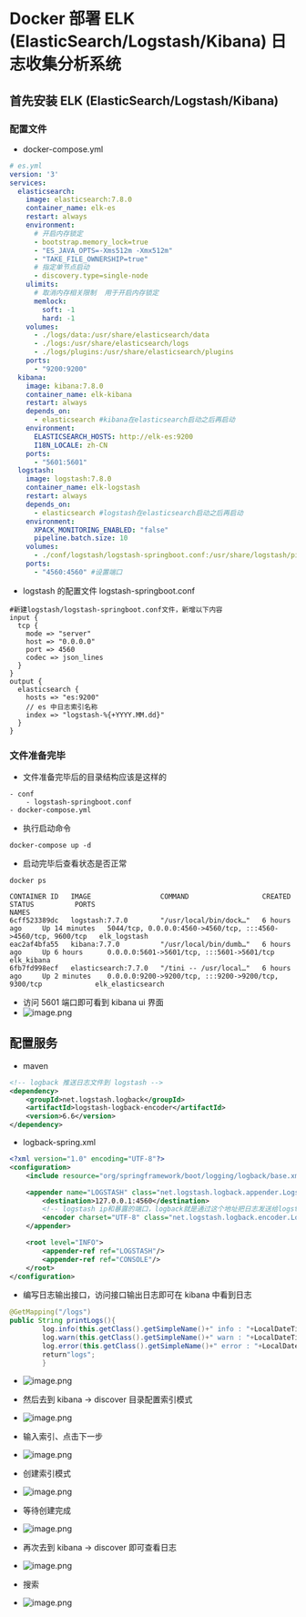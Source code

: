 # Docker 部署 ELK (ElasticSearch/Logstash/Kibana) 日志收集分析系统

## 首先安装 ELK (ElasticSearch/Logstash/Kibana)

### 配置文件

- docker-compose.yml

```yaml
# es.yml
version: '3'
services:
  elasticsearch:
    image: elasticsearch:7.8.0
    container_name: elk-es
    restart: always
    environment:
      # 开启内存锁定
      - bootstrap.memory_lock=true
      - "ES_JAVA_OPTS=-Xms512m -Xmx512m"
      - "TAKE_FILE_OWNERSHIP=true"
      # 指定单节点启动
      - discovery.type=single-node
    ulimits:
      # 取消内存相关限制  用于开启内存锁定
      memlock:
        soft: -1
        hard: -1
    volumes:
      - ./logs/data:/usr/share/elasticsearch/data
      - ./logs:/usr/share/elasticsearch/logs
      - ./logs/plugins:/usr/share/elasticsearch/plugins
    ports:
      - "9200:9200"
  kibana:
    image: kibana:7.8.0
    container_name: elk-kibana
    restart: always
    depends_on:
      - elasticsearch #kibana在elasticsearch启动之后再启动
    environment:
      ELASTICSEARCH_HOSTS: http://elk-es:9200
      I18N_LOCALE: zh-CN
    ports:
      - "5601:5601"
  logstash:
    image: logstash:7.8.0
    container_name: elk-logstash
    restart: always
    depends_on:
      - elasticsearch #logstash在elasticsearch启动之后再启动
    environment:
      XPACK_MONITORING_ENABLED: "false"
      pipeline.batch.size: 10
    volumes:
      - ./conf/logstash/logstash-springboot.conf:/usr/share/logstash/pipeline/logstash.conf
    ports:
      - "4560:4560" #设置端口

```

- logstash 的配置文件 logstash-springboot.conf

```
#新建logstash/logstash-springboot.conf文件，新增以下内容
input {
  tcp {
    mode => "server"
    host => "0.0.0.0"
    port => 4560
    codec => json_lines
  }
}
output {
  elasticsearch {
    hosts => "es:9200"
    // es 中日志索引名称
    index => "logstash-%{+YYYY.MM.dd}"
  }
}
```

### 文件准备完毕

- 文件准备完毕后的目录结构应该是这样的

```text
- conf
    - logstash-springboot.conf
- docker-compose.yml
```

- 执行启动命令

```shell
docker-compose up -d
```

- 启动完毕后查看状态是否正常

```shell
docker ps

CONTAINER ID   IMAGE                 COMMAND                  CREATED         STATUS          PORTS                                                           NAMES
6cff523389dc   logstash:7.7.0        "/usr/local/bin/dock…"   6 hours ago     Up 14 minutes   5044/tcp, 0.0.0.0:4560->4560/tcp, :::4560->4560/tcp, 9600/tcp   elk_logstash
eac2af4bfa55   kibana:7.7.0          "/usr/local/bin/dumb…"   6 hours ago     Up 6 hours      0.0.0.0:5601->5601/tcp, :::5601->5601/tcp                       elk_kibana
6fb7fd998ecf   elasticsearch:7.7.0   "/tini -- /usr/local…"   6 hours ago     Up 2 minutes    0.0.0.0:9200->9200/tcp, :::9200->9200/tcp, 9300/tcp             elk_elasticsearch
```

- 访问 5601 端口即可看到 kibana ui 界面
- ![image.png](http://tva1.sinaimg.cn/mw690/a760927bgy1gxx3r8wdpgj22yo1mm4qp.jpg)

## 配置服务

- maven

```xml
<!-- logback 推送日志文件到 logstash -->
<dependency>
    <groupId>net.logstash.logback</groupId>
    <artifactId>logstash-logback-encoder</artifactId>
    <version>6.6</version>
</dependency>
```

- logback-spring.xml

```xml
<?xml version="1.0" encoding="UTF-8"?>
<configuration>
    <include resource="org/springframework/boot/logging/logback/base.xml"/>

    <appender name="LOGSTASH" class="net.logstash.logback.appender.LogstashTcpSocketAppender">
        <destination>127.0.0.1:4560</destination>
        <!-- logstash ip和暴露的端口，logback就是通过这个地址把日志发送给logstash -->
        <encoder charset="UTF-8" class="net.logstash.logback.encoder.LogstashEncoder"/>
    </appender>

    <root level="INFO">
        <appender-ref ref="LOGSTASH"/>
        <appender-ref ref="CONSOLE"/>
    </root>
</configuration>
```

- 编写日志输出接口，访问接口输出日志即可在 kibana 中看到日志

```java
@GetMapping("/logs")
public String printLogs(){
        log.info(this.getClass().getSimpleName()+" info : "+LocalDateTime.now().getSecond());
        log.warn(this.getClass().getSimpleName()+" warn : "+LocalDateTime.now().getSecond());
        log.error(this.getClass().getSimpleName()+" error : "+LocalDateTime.now().getSecond());
        return"logs";
        }
```

- ![image.png](http://tva1.sinaimg.cn/mw690/a760927bgy1gxx3vog1vaj21wo0eyat4.jpg)

- 然后去到 kibana -> discover 目录配置索引模式
- ![image.png](http://tva1.sinaimg.cn/mw690/a760927bgy1gxx3wru4rlj22yo1mmh8s.jpg)
- 输入索引、点击下一步
- ![image.png](http://tva1.sinaimg.cn/mw690/a760927bgy1gxx3xn07dzj21uo0p8th8.jpg)
- 创建索引模式
- ![image.png](http://tva1.sinaimg.cn/mw690/a760927bgy1gxx3y3qnk9j21u60py47o.jpg)
- 等待创建完成
- ![image.png](http://tva1.sinaimg.cn/mw690/a760927bgy1gxx3yrts50j21tg0b8jug.jpg)
- 再次去到 kibana -> discover 即可查看日志
- ![image.png](http://tva1.sinaimg.cn/large/a760927bgy1gy3tgoxr6qj22xo1gsb29.jpg)
- 搜索
- ![image.png](http://tva1.sinaimg.cn/large/a760927bgy1gy3thga1yfj22xc1hg4qp.jpg)
